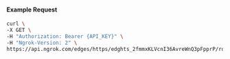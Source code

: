 <!-- Code generated for API Clients. DO NOT EDIT. -->

#### Example Request

```bash
curl \
-X GET \
-H "Authorization: Bearer {API_KEY}" \
-H "Ngrok-Version: 2" \
https://api.ngrok.com/edges/https/edghts_2fmmxKLVcnI36AvreWnQ3pFpprP/routes/edghtsrt_2fmmxMypJiMqp6BSuHjnzxLGUj7/request_headers
```
